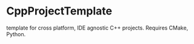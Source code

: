 # CppProjectTemplate
template for cross platform, IDE agnostic C++ projects. Requires CMake, Python.
